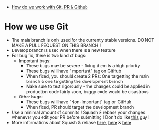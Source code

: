 - [How do we work with Git, PR & Github](#how-we-use-git)

# How we use Git
- The main branch is only used for the currently stable versions. DO NOT MAKE A PULL REQUEST ON THIS BRANCH !
- Develop branch is used when there is a new feature
- For bug fix, there is two kind of bugs:
  - Important bugs:
    - These bugs may be severe - fixing them is a high priority
    - These bugs will have "Important" tag on GitHub
    - When fixed, you should create 2 PRs: One targetting the main branch & one targetting the development branch
    - Make sure to test rigorously - the changes could be applied in production code fairly soon, buggy code would be disastrous
  - Other bugs:
    - These bugs will have "Non-Important" tag on GitHub
    - When fixed, PR should target the development branch
- Use a minimal amount of commits ! Squash & rebase your changes whenever you edit your PR before submitting ! Don't do like [this](https://github.com/tazz4843/McPy/pull/20) guy !
- More informations about Squash & rebase [here](https://www.ekino.com/articles/comment-squasher-efficacement-ses-commits-avec-git), [here](https://git-scm.com/book/fr/v2/Utilitaires-Git-Réécrire-l’historique) & [here](https://lmgtfy.com/?q=how+to+squash+commits)
